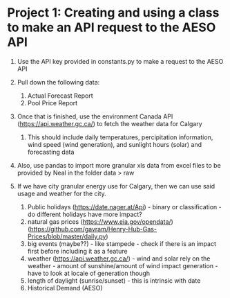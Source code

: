 # Project 1: Creating and using a class to make an API request to the AESO API

1. Use the API key provided in constants.py to make a request to the AESO API

2. Pull down the following data:
   1. Actual Forecast Report
   2. Pool Price Report
   
3. Once that is finished, use the environment Canada API (https://api.weather.gc.ca/) to fetch the weather data for Calgary
   1. This should include daily temperatures, percipitation information, wind speed (wind generation), and sunlight hours (solar) and forecasting data
   
4. Also, use pandas to import more granular xls data from excel files to be provided by Neal in the folder data > raw

5. If we have city granular energy use for Calgary, then we can use said usage and weather for the city. 
   1. Public holidays (https://date.nager.at/Api) - binary or classification - do different holidays have more impact?
   2. natural gas prices (https://www.eia.gov/opendata/) (https://github.com/gavram/Henry-Hub-Gas-Prices/blob/master/daily.py)
   3. big events (maybe??) - like stampede - check if there is an impact first before including it as a feature 
   4. weather (https://api.weather.gc.ca/) - wind and solar rely on the weather - amount of sunshine/amount of wind impact generation - have to look at locale of generation though
   5. length of daylight (sunrise/sunset) - this is intrinsic with date
   6. Historical Demand (AESO)
   
